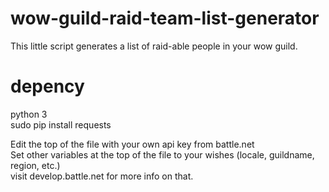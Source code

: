 # wow-guild-raid-team-list-generator
This little script generates a list of raid-able people in your wow guild.

<h1>depency</h1>
python 3<br>
sudo pip install requests

Edit the top of the file with your own api key from battle.net<br>
Set other variables at the top of the file to your wishes (locale, guildname, region, etc.)<br>
visit develop.battle.net for more info on that.<br>
